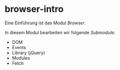 # browser-intro
Eine Einführung ist das Modul _Browser_.

In diesem Modul bearbeiten wir folgende _Submodule_:

* DOM
* Events
* Library (jQuery)
* Modules
* Fetch
